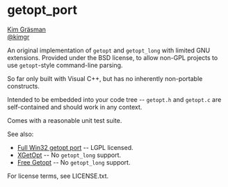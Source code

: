 ﻿getopt_port
===========

[Kim Gräsman](http://grundlig.wordpress.com)  
[@kimgr](http://twitter.com/kimgr)

An original implementation of `getopt` and `getopt_long` with limited GNU extensions. Provided under the BSD license, to allow non-GPL projects to use `getopt`-style command-line parsing.

So far only built with Visual C++, but has no inherently non-portable constructs.

Intended to be embedded into your code tree -- `getopt.h` and `getopt.c` are self-contained and should work in any context.

Comes with a reasonable unit test suite.

See also:

 * [Full Win32 getopt port](http://www.codeproject.com/Articles/157001/Full-getopt-Port-for-Unicode-and-Multibyte-Microso) -- LGPL licensed.
 * [XGetOpt](http://www.codeproject.com/Articles/1940/XGetopt-A-Unix-compatible-getopt-for-MFC-and-Win32) -- No `getopt_long` support.
 * [Free Getopt](https://sourceforge.net/projects/freegetopt/) -- No `getopt_long` support.

For license terms, see LICENSE.txt.